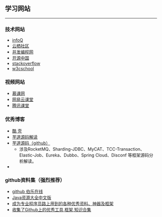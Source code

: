 ## 学习网站

---
### 技术网站

* [infoQ](http://www.infoq.com/cn/)
* [云栖社区](https://yq.aliyun.com/)
* [并发编程网](http://ifeve.com/)
* [开源中国](http://www.oschina.net/)
* [stackoverflow](http://stackoverflow.com/)
* [w3cschool](https://www.w3cschool.cn/)

### 视频网站
* [慕课网](http://www.imooc.com/)
* [网易云课堂](http://study.163.com/)
* [腾讯课堂](https://ke.qq.com/course/list/spark)


### 优秀博客
* [酷 壳](https://coolshell.cn/articles/18360.html)
* [芋道源码解读](http://www.iocoder.cn/)
* [芋道源码（github）](https://github.com/YunaiV/Blog)
  * 涉及RocketMQ、Sharding-JDBC、MyCAT、TCC-Transaction、 Elastic-Job、Eureka、Dubbo、Spring Cloud、Disconf 等框架源码分析解读。
* 



### github资料集（强烈推荐）

* [github 伯乐在线](https://github.com/jobbole)
* [Java资源大全中文版](https://github.com/jobbole/awesome-java-cn)
* [成为专业程序员路上用到的各种优秀资料、神器及框架](https://github.com/stanzhai/be-a-professional-programmer)
* [收集了Github上的优秀工具,框架,知识合集](https://github.com/taojintianxia/github-bookmark)